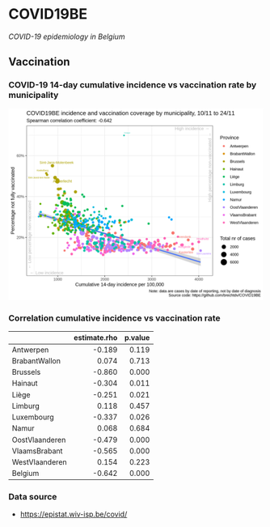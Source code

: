 
# COVID19BE

*COVID-19 epidemiology in Belgium*

## Vaccination

### COVID-19 14-day cumulative incidence vs vaccination rate by municipality

![](covid19be-vaccination.png)

### Correlation cumulative incidence vs vaccination rate

|                | estimate.rho | p.value |
| :------------- | -----------: | ------: |
| Antwerpen      |      \-0.189 |   0.119 |
| BrabantWallon  |        0.074 |   0.713 |
| Brussels       |      \-0.860 |   0.000 |
| Hainaut        |      \-0.304 |   0.011 |
| Liège          |      \-0.251 |   0.021 |
| Limburg        |        0.118 |   0.457 |
| Luxembourg     |      \-0.337 |   0.026 |
| Namur          |        0.068 |   0.684 |
| OostVlaanderen |      \-0.479 |   0.000 |
| VlaamsBrabant  |      \-0.565 |   0.000 |
| WestVlaanderen |        0.154 |   0.223 |
| Belgium        |      \-0.642 |   0.000 |

### Data source

  - <https://epistat.wiv-isp.be/covid/>
